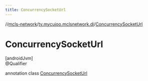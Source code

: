 ```yaml
---
title: ConcurrencySocketUrl
---
```

//[mcls-network](../../../index.html)/[tv.mycujoo.mclsnetwork.di](../index.html)/[ConcurrencySocketUrl](index.html)



# ConcurrencySocketUrl



[androidJvm]\
@Qualifier



annotation class [ConcurrencySocketUrl](index.html)


